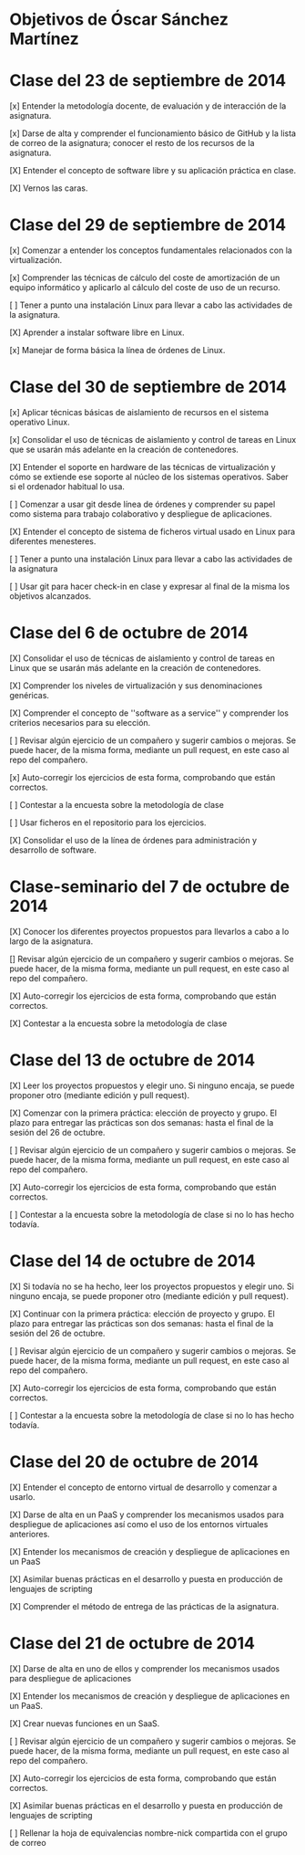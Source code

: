 # Objetivos de Óscar Sánchez Martínez #


Clase del 23 de septiembre de 2014
==================================

[x] Entender la metodología docente, de evaluación y de interacción de la asignatura.

[x] Darse de alta y comprender el funcionamiento básico de GitHub y la lista de correo de la asignatura; conocer el resto de los recursos de la asignatura.

[X] Entender el concepto de software libre y su aplicación práctica en clase.

[X] Vernos las caras.

Clase del 29 de septiembre de 2014
==================================

[x] Comenzar a entender los conceptos fundamentales relacionados con la virtualización.

[x] Comprender las técnicas de cálculo del coste de amortización de un equipo informático y aplicarlo al cálculo del coste de uso de un recurso.

[ ] Tener a punto una instalación Linux para llevar a cabo las actividades de la asignatura.

[X] Aprender a instalar software libre en Linux.

[x] Manejar de forma básica la línea de órdenes de Linux.

Clase del 30 de septiembre de 2014
==================================

[x] Aplicar técnicas básicas de aislamiento de recursos en el sistema operativo Linux.

[x] Consolidar el uso de técnicas de aislamiento y control de tareas en Linux que se usarán más adelante en la creación de contenedores.

[X] Entender el soporte en hardware de las técnicas de virtualización y cómo se extiende ese soporte al núcleo de los sistemas operativos. Saber si el ordenador habitual lo usa.

[ ] Comenzar a usar git desde línea de órdenes y comprender su papel como sistema para trabajo colaborativo y despliegue de aplicaciones.

[X] Entender el concepto de sistema de ficheros virtual usado en Linux para diferentes menesteres.

[ ] Tener a punto una instalación Linux para llevar a cabo las actividades de la asignatura

[ ] Usar git para hacer check-in en clase y expresar al final de la misma los objetivos alcanzados.


Clase del 6 de octubre de 2014
==============================

[X] Consolidar el uso de técnicas de aislamiento y control de tareas en Linux que se usarán más adelante en la creación de contenedores.

[X] Comprender los niveles de virtualización y sus denominaciones genéricas.

[X] Comprender el concepto de ''software as a service'' y comprender los criterios necesarios para su elección.

[ ] Revisar algún ejercicio de un compañero y sugerir cambios o mejoras. Se puede hacer, de la misma forma, mediante un pull request, en este caso al repo del compañero.

[x] Auto-corregir los ejercicios de esta forma, comprobando que están correctos.

[ ] Contestar a la encuesta sobre la metodología de clase

[ ] Usar ficheros en el repositorio para los ejercicios.

[X] Consolidar el uso de la línea de órdenes para administración y desarrollo de software.

Clase-seminario del 7 de octubre de 2014
========================================

[X] Conocer los diferentes proyectos propuestos para llevarlos a cabo a lo largo de la asignatura.

[] Revisar algún ejercicio de un compañero y sugerir cambios o mejoras. Se puede hacer, de la misma forma, mediante un pull request, en este caso al repo del compañero.

[X] Auto-corregir los ejercicios de esta forma, comprobando que están correctos.

[X] Contestar a la encuesta sobre la metodología de clase

Clase del 13 de octubre de 2014
===============================

[X] Leer los proyectos propuestos y elegir uno. Si ninguno encaja, se puede proponer otro (mediante edición y pull request).

[X] Comenzar con la primera práctica: elección de proyecto y grupo. El plazo para entregar las prácticas son dos semanas: hasta el final de la sesión del 26 de octubre.

[ ] Revisar algún ejercicio de un compañero y sugerir cambios o mejoras. Se puede hacer, de la misma forma, mediante un pull request, en este caso al repo del compañero.

[X] Auto-corregir los ejercicios de esta forma, comprobando que están correctos.

[ ] Contestar a la encuesta sobre la metodología de clase si no lo has hecho todavía.

Clase del 14 de octubre de 2014
===============================

[X] Si todavía no se ha hecho, leer los proyectos propuestos y elegir uno. Si ninguno encaja, se puede proponer otro (mediante edición y pull request).

[X] Continuar con la primera práctica: elección de proyecto y grupo. El plazo para entregar las prácticas son dos semanas: hasta el final de la sesión del 26 de octubre.

[ ] Revisar algún ejercicio de un compañero y sugerir cambios o mejoras. Se puede hacer, de la misma forma, mediante un pull request, en este caso al repo del compañero.

[X] Auto-corregir los ejercicios de esta forma, comprobando que están correctos.

[ ] Contestar a la encuesta sobre la metodología de clase si no lo has hecho todavía.

Clase del 20 de octubre de 2014
===============================

[X] Entender el concepto de entorno virtual de desarrollo y comenzar a usarlo.

[X] Darse de alta en un PaaS y comprender los mecanismos usados para despliegue de aplicaciones así como el uso de los entornos virtuales anteriores.

[X] Entender los mecanismos de creación y despliegue de aplicaciones en un PaaS

[X] Asimilar buenas prácticas en el desarrollo y puesta en producción de lenguajes de scripting

[X] Comprender el método de entrega de las prácticas de la asignatura.

Clase del 21 de octubre de 2014
===============================

[X] Darse de alta en uno de ellos y comprender los mecanismos usados para despliegue de aplicaciones

[X] Entender los mecanismos de creación y despliegue de aplicaciones en un PaaS.

[X] Crear nuevas funciones en un SaaS.

[ ] Revisar algún ejercicio de un compañero y sugerir cambios o mejoras. Se puede hacer, de la misma forma, mediante un pull request, en este caso al repo del compañero.

[X] Auto-corregir los ejercicios de esta forma, comprobando que están correctos.

[X] Asimilar buenas prácticas en el desarrollo y puesta en producción de lenguajes de scripting

[ ] Rellenar la hoja de equivalencias nombre-nick compartida con el grupo de correo


